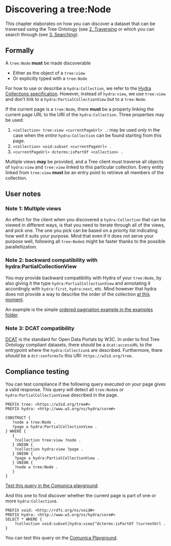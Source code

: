 # Discovering a tree:Node

This chapter elaborates on how you can discover a dataset that can be traversed using the Tree Ontology (see [2. Traversing](2-traversing.md) or which you can search through (see [3. Searching](3-search.md)).

## Formally

A `tree:Node` __must__ be made discoverable
 * Either as the object of a `tree:view`
 * Or explicitly typed with a `tree:Node`

For how to use or describe a `hydra:Collection`, we refer to the [Hydra Collections specification](https://www.hydra-cg.com/spec/latest/core/#collections). However, instead of `hydra:view`, we use `tree:view` and don’t link to a `hydra:PartialCollectionView` but to a `tree:Node`.

If the current page is a `tree:Node`, there __must__ be a property linking the current page URL to the URI of the `hydra:Collection`. Three properties may be used:
 1. `<collection> tree:view <currentPageUrl> .`: may be used _only_ in the case when the _entire_ `hydra:Collection` can be found starting from this page.
 2. `<collection> void:subset <currentPageUrl> .`
 3. `<currentPageUrl> dcterms:isPartOf <collection> .`

Multiple views __may__ be provided, and a Tree client must traverse all objects of `hydra:view` and `tree:view` linked to this particular collection. Every entity linked from `tree:view` __must__ be an entry point to retrieve all members of the collection.

## User notes

### Note 1: Multiple views

An effect for the client when you discovered a `hydra:Collection` that can be viewed in different ways, is that you need to iterate through all of the views, and pick one. The one you pick can be based on a priority list indicating how well it suits your purpose. Mind that even if it does not serve your purpose well, following all `tree:Node`s might be faster thanks to the possible parallellization.

### Note 2: backward compatibility with hydra:PartialCollectionView

You _may_ provide backward compatibility with Hydra of your `tree:Node`, by also giving it the type `hydra:PartialCollectionView` and annotating it accordingly with `hydra:first`, `hydra:next`, etc. Mind however that hydra does not provide a way to describe the order of the collection [at this moment](https://github.com/HydraCG/Specifications/issues/172).

An example is the simple [ordered pagination example in the examples folder](../examples/paged-collection-with-order).

### Note 3: DCAT compatibility

[DCAT](https://www.w3.org/TR/vocab-dcat-2/) is the standard for Open Data Portals by W3C. In order to find Tree Ontology compliant datasets, there _should_ be a `dcat:accessURL` to the entrypoint where the `hydra:Collection`s are described. Furthermore, there _should_ be a `dct:conformsTo` this URI: `https://w3id.org/tree`.

## Compliance testing

You can test compliance if the following query executed on your page gives a valid response. This query will detect all `tree:Node`s or `hydra:PartialCollectionView`s described in the page.

```sparql
PREFIX tree: <https://w3id.org/tree#>
PREFIX hydra: <http://www.w3.org/ns/hydra/core#>

CONSTRUCT {
   ?node a tree:Node .
   ?page a hydra:PartialCollectionView .
} WHERE {
   {
    ?collection tree:view ?node .
   } UNION {
    ?collection hydra:view ?page .
   } UNION {
    ?page a hydra:PartialCollectionView .
   } UNION {
    ?node a tree:Node .
   }
}
```

[Test this query in the Comunica playground](http://query.linkeddatafragments.org/#datasources=https%3A%2F%2Fgraph.irail.be%2Fsncb%2Fconnections&query=PREFIX%20tree%3A%20%3Chttps%3A%2F%2Fw3id.org%2Ftree%23%3E%0APREFIX%20hydra%3A%20%3Chttp%3A%2F%2Fwww.w3.org%2Fns%2Fhydra%2Fcore%23%3E%0A%0ACONSTRUCT%20%7B%0A%20%20%20%3Fnode%20a%20tree%3ANode%20.%0A%20%20%20%3Fpage%20a%20hydra%3APartialCollectionView%20.%0A%7D%20WHERE%20%7B%0A%20%20%20%7B%0A%20%20%20%20%3Fcollection%20tree%3Aview%20%3Fnode%20.%0A%20%20%20%7D%20UNION%20%7B%0A%20%20%20%20%3Fcollection%20hydra%3Aview%20%3Fpage%20.%0A%20%20%20%7D%20UNION%20%7B%0A%20%20%20%20%3Fpage%20a%20hydra%3APartialCollectionView%20.%0A%20%20%20%7D%20UNION%20%7B%0A%20%20%20%20%3Fnode%20a%20tree%3ANode%20.%0A%20%20%20%7D%0A%7D).

And this one to find discover whether the current page is part of one or more `hydra:Collection`s.

```sparql
PREFIX void: <http://rdfs.org/ns/void#>
PREFIX hydra: <http://www.w3.org/ns/hydra/core#>
SELECT * WHERE {
    ?collection void:subset|hydra:view|^dcterms:isPartOf ?currentUrl .
}
```

You can test this query on the [Comunica Playground](http://query.linkeddatafragments.org/#datasources=https%3A%2F%2Ftiles.openplanner.team%2Fplanet%2F14%2F8411%2F5485%2F&query=PREFIX%20dcterms%3A%20%3Chttp%3A%2F%2Fpurl.org%2Fdc%2Fterms%2F%3E%0APREFIX%20void%3A%20%3Chttp%3A%2F%2Frdfs.org%2Fns%2Fvoid%23%3E%0APREFIX%20hydra%3A%20%3Chttp%3A%2F%2Fwww.w3.org%2Fns%2Fhydra%2Fcore%23%3E%0A%0ASELECT%20*%20WHERE%20%7B%0A%20%20%20%20%3Fcollection%20void%3Asubset%7Chydra%3Aview%7C%5Edcterms%3AisPartOf%20%3FcurrentUrl%20.%0A%7D).
